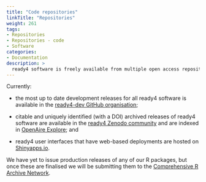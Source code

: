 ```yaml
---
title: "Code repositories"
linkTitle: "Repositories"
weight: 261
tags:
- Repositories
- Repositories - code
- Software
categories:
- Documentation
description: >
  ready4 software is freely available from multiple open access repositories.
---
```


Currently:

- the most up to date development releases for all ready4 software is available in the [ready4-dev GitHub organisation](https://github.com/ready4-dev); 

- citable and uniquely identified (with a DOI) archived releases of ready4 software are available in the [ready4 Zenodo community](https://zenodo.org/communities/ready4) and are indexed in [OpenAire Explore](https://explore.openaire.eu); and

- ready4 user interfaces that have web-based deployments are hosted on [Shinyapps.io](https://www.shinyapps.io).


We have yet to issue production releases of any of our R packages, but once these are finalised we will be submitting them to the [Comprehensive R Archive Network](https://cran.r-project.org). 




